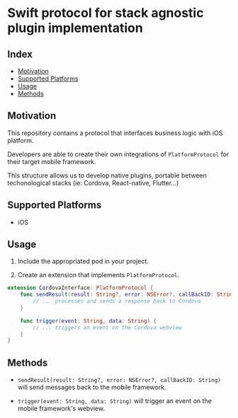 # Swift protocol for stack agnostic plugin implementation

## Index

<!-- MarkdownTOC levels="2" autolink="true" -->

- [Motivation](#motivation)
- [Supported Platforms](#supported-platforms)
- [Usage](#usage)
- [Methods](#methods)

<!-- /MarkdownTOC -->

## Motivation

This repository contains a protocol that interfaces business logic with iOS platform.

Developers are able to create their own integrations of `PlatformProtocol` for their target mobile framework.

This structure allows us to develop native plugins, portable between techonological stacks (ie: Cordova, React-native, Flutter...)

## Supported Platforms
- iOS
 
## Usage

1. Include the appropriated pod in your project.

2. Create an extension that implements `PlatformProtocol`.
```swift
extension CordovaInterface: PlatformProtocol {
    func sendResult(result: String?, error: NSError?, callBackID: String) {
        // ... processes and sends a response back to Cordova
    }
    
    func trigger(event: String, data: String) {
        // ... triggers an event on the Cordova webview 
    }
}
```

## Methods

- `sendResult(result: String?, error: NSError?, callBackID: String)` will send messages back to the mobile framework.

- `trigger(event: String, data: String)` will trigger an event on the mobile framework's webview.

